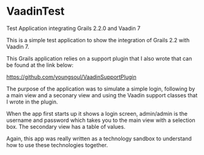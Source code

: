 VaadinTest
==========

Test Application integrating Grails 2.2.0 and Vaadin 7

This is a simple test application to show the integration of Grails 2.2 with Vaadin 7.

This Grails application relies on a support plugin that I also wrote that can be found at the link below:

https://github.com/youngsoul/VaadinSupportPlugin

The purpose of the application was to simulate a simple login, following by a main view and a seconary view and using the Vaadin support classes that I wrote in the plugin.

When the app first starts up it shows a login screen, admin/admin is the username and password which takes you to the main view with a selection box.  The secondary view has a table of values.

Again, this app was really written as a technology sandbox to understand how to use these technologies together.  
